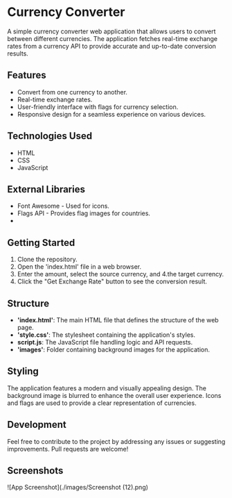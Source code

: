 
# Currency Converter
A simple currency converter web application that allows users to convert between different currencies. The application fetches real-time exchange rates from a currency API to provide accurate and up-to-date conversion results.

## Features
- Convert from one currency to another.
- Real-time exchange rates.
- User-friendly interface with flags for currency selection.
- Responsive design for a seamless experience on various devices.

## Technologies Used
- HTML
- CSS
- JavaScript
## External Libraries
- Font Awesome - Used for icons.
- Flags API - Provides flag images for countries.
- 
## Getting Started
1. Clone the repository.
2. Open the 'index.html' file in a web browser.
3. Enter the amount, select the source currency, and 4.the target currency.
4. Click the "Get Exchange Rate" button to see the conversion result.

## Structure
- **'index.html'**: The main HTML file that defines the structure of the web page.
- **'style.css'**: The stylesheet containing the application's styles.
- **script.js**: The JavaScript file handling logic and API requests.
- **'images'**: Folder containing background images for the application.
## Styling
The application features a modern and visually appealing design. The background image is blurred to enhance the overall user experience. Icons and flags are used to provide a clear representation of currencies.

## Development
Feel free to contribute to the project by addressing any issues or suggesting improvements. Pull requests are welcome!
## Screenshots

![App Screenshot](./images/Screenshot (12).png)


